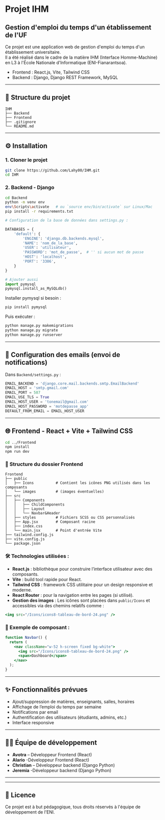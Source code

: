 # Projet IHM

## Gestion d'emploi du temps d'un établissement de l'UF

Ce projet est une application web de gestion d'emploi du temps d'un établissement universitaire.  
Il a été réalisé dans le cadre de la matière IHM (Interface Homme-Machine) en L3 à l'École Nationale d'Informatique (ENI-Fianarantsoa).

- Frontend : React.js, Vite, Tailwind CSS
- Backend : Django, Django REST Framework, MySQL

---

## 📁 Structure du projet

```
IHM
├── Backend
├── Frontend
├── .gitignore
└── README.md
```

---

## ⚙️ Installation

### 1. Cloner le projet

```bash
git clone https://github.com/Lahy00/IHM.git
cd IHM
```

### 2. Backend - Django

```bash
cd Backend
python -m venv env
env\Scripts\activate   # ou `source env/bin/activate` sur Linux/Mac
pip install -r requirements.txt

# Configuration de la base de données dans settings.py :
```

```python
DATABASES = {
    'default': {
        'ENGINE': 'django.db.backends.mysql',
        'NAME': 'nom_de_la_base',
        'USER': 'utilisateur',
        'PASSWORD': 'mot_de_passe',  # '' si aucun mot de passe
        'HOST': 'localhost',
        'PORT': '3306',
    }
}

# Ajouter aussi
import pymysql
pymysql.install_as_MySQLdb()
```

Installer pymysql si besoin :

```bash
pip install pymysql
```

Puis exécuter :

```bash
python manage.py makemigrations
python manage.py migrate
python manage.py runserver
```

---

## 📩 Configuration des emails (envoi de notifications)

Dans `Backend/settings.py` :

```python
EMAIL_BACKEND = 'django.core.mail.backends.smtp.EmailBackend'
EMAIL_HOST = 'smtp.gmail.com'
EMAIL_PORT = 587
EMAIL_USE_TLS = True
EMAIL_HOST_USER = 'tonemail@gmail.com'
EMAIL_HOST_PASSWORD = 'motdepasse_app'
DEFAULT_FROM_EMAIL = EMAIL_HOST_USER
```

---

## 🌐 Frontend - React + Vite + Tailwind CSS

```bash
cd ../Frontend
npm install
npm run dev
```

### 📁 Structure du dossier Frontend

```
Frontend
├── public
│   ├── Icons          # Contient les icônes PNG utilisés dans les composants
│   └── images         # (images éventuelles)
├── src
│   ├── Components
│   │   ├── ChildComponents
│   │   ├── Layout
│   │   └── Navbar&Header
│   ├── styles         # Fichiers SCSS ou CSS personnalisés
│   ├── App.jsx        # Composant racine
│   ├── index.css
│   └── main.jsx       # Point d'entrée Vite
├── tailwind.config.js
├── vite.config.js
└── package.json
```

### 🛠️ Technologies utilisées :

- **React.js** : bibliothèque pour construire l’interface utilisateur avec des composants.
- **Vite** : build tool rapide pour React.
- **Tailwind CSS** : framework CSS utilitaire pour un design responsive et moderne.
- **React Router** : pour la navigation entre les pages (si utilisé).
- **Gestion des images** : Les icônes sont placées dans `public/Icons` et accessibles via des chemins relatifs comme :

```jsx
<img src="/Icons/icons8-tableau-de-bord-24.png" />
```

### 🧩 Exemple de composant :

```jsx
function Navbar() {
  return (
    <nav className="w-52 h-screen fixed bg-white">
      <img src="/Icons/icons8-tableau-de-bord-24.png" />
      <span>Dashboard</span>
    </nav>
  );
}
```

---

## ✨ Fonctionnalités prévues

- Ajout/suppression de matières, enseignants, salles, horaires
- Affichage de l’emploi du temps par semaine
- Notifications par email
- Authentification des utilisateurs (étudiants, admins, etc.)
- Interface responsive

---

## 🧑‍💻 Équipe de développement

- **Avotra** – Développeur Frontend (React)
- **Alario** -Développeur Frontend (React)
- **Christian** – Développeur backend (Django Python)
- **Jeremia** -Développeur backend (Django Python)

---

---

## 📄 Licence

Ce projet est à but pédagogique, tous droits réservés à l'équipe de développement de l'ENI.
